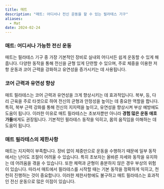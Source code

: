 ```yaml
---
title: 매트
description: "매트: 어디서나 전신 운동을 할 수 있는 필라테스 기구"
aliases:
  - Mat
date: 2024-02-24
---
```


### 매트: 어디서나 가능한 전신 운동

매트는 필라테스 기구 중 가장 기본적인 장비로 실내외 어디서든 쉽게 운동할 수 있게 해줍니다.
다양한 동작을 통해 전신을 균형 있게 단련할 수 있으며,
주로 체중을 이용한 저항 운동과 코어 근력을 강화하고 유연성을 증가시키는 데 사용됩니다.

### 코어 근력과 유연성 향상

매트 필라테스는 코어 근력과 유연성을 크게 향상시키는 데 효과적입니다.
복부, 등, 다리 근육을 주로 타겟으로 하여 전신의 균형과 안정성을 높이는 데 중요한 역할을 합니다.
특히, 복부 근력 강화를 통해 전신의 지지력을 높이고, 유연성을 향상시켜 부상 예방에도 도움이 됩니다.
이러한 이유로 매트 필라테스는 초보자뿐만 아니라 **경험 많은 운동 애호가들**에게도 권장됩니다.
기본적인 필라테스 동작을 익히고, 몸의 움직임을 이해하는 데 도움이 됩니다.

### 매트 필라테스의 제한사항

매트는 지지력이 부족합니다.
장비 없이 체중만으로 운동을 수행하기 때문에 일부 동작에서는 난이도 조절이 어려울 수 있습니다.
특히 초보자는 올바른 자세와 동작을 유지하는 데 어려움을 겪을 수 있습니다.
또한 체력과 균형이 충분하지 않은 경우 부상의 위험이 있습니다.
따라서 매트에서 필라테스를 시작할 때는 기본 동작을 정확하게 익히고, 천천히 진행하는 것이 중요합니다.
이러한 제한사항에도 불구하고 매트 필라테스는 효과적인 전신 운동으로 많은 이점이 있습니다.

